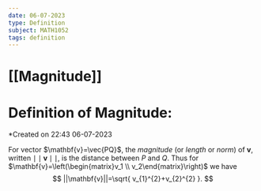 ```yaml
---
date: 06-07-2023
type: Definition
subject: MATH1052
tags: definition
---
```

# [[Magnitude]]

# Definition of Magnitude:
*Created on 22:43 06-07-2023

For vector $\mathbf{v}=\vec{PQ}$, the *magnitude* (or *length* or *norm*) of $\mathbf{v}$, written $\mid \mid \mathbf{v}\mid \mid$, is the distance between $P$ and $Q$. Thus for $\mathbf{v}=\left(\begin{matrix}v_1 \\ v_2\end{matrix}\right)$ we have 
$$
||\mathbf{v}||=\sqrt{ v_{1}^{2}+v_{2}^{2} }.
$$

